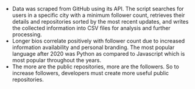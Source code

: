 - Data was scraped from GitHub using its API. The script searches for users in a specific city with a minimum follower count, retrieves their details and repositories sorted by the most recent updates, and writes the collected information into CSV files for analysis and further processing.
- Longer bios correlate positively with follower count due to increased information availability and personal branding. The most popular language after 2020 was Python as compared to Javascript which is most popular throughout the years.
- The more are the public repositories, more are the followers. So to increase followers, developers must create more useful public repositories.

